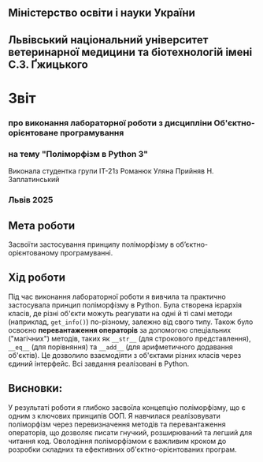 ## Міністерство освіти і науки України

## Львівський національний університет ветеринарної медицини та біотехнологій імені С.З. Ґжицького

# Звіт
### про виконання лабораторної роботи з дисципліни Об'єктно-орієнтоване програмування
### на тему "Поліморфізм в Python 3"
Виконала студентка групи ІТ-21з
Романюк Уляна
Прийняв Н. Заплатинський
### Львів 2025

## Мета роботи
Засвоїти застосування принципу поліморфізму в об’єктно-орієнтованому програмуванні.

## Хід роботи
Під час виконання лабораторної роботи я вивчила та практично застосувала принцип поліморфізму в Python. Була створена 
ієрархія класів, де різні об'єкти можуть реагувати на одні й ті самі методи (наприклад, `get_info()`) по-різному, 
залежно від свого типу. Також було освоєно **перевантаження операторів** за допомогою спеціальних ("магічних") методів, 
таких як `__str__` (для строкового представлення), `__eq__` (для порівняння) та `__add__` (для арифметичного додавання 
об'єктів). Це дозволило взаємодіяти з об'єктами різних класів через єдиний інтерфейс. Всі завдання реалізовані в Python.

## Висновки:
У результаті роботи я глибоко засвоїла концепцію поліморфізму, що є одним з ключових принципів ООП. Я навчилася 
реалізовувати поліморфізм через перевизначення методів та перевантаження операторів, що дозволяє писати гнучкий, 
розширюваний та легший для читання код. Оволодіння поліморфізмом є важливим кроком до розробки складних та ефективних 
об'єктно-орієнтованих програм.